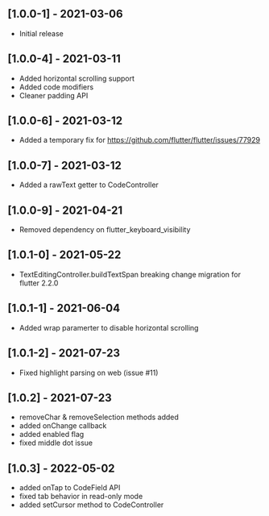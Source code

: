 ## [1.0.0-1] - 2021-03-06

* Initial release

## [1.0.0-4] - 2021-03-11

* Added horizontal scrolling support
* Added code modifiers
* Cleaner padding API

## [1.0.0-6] - 2021-03-12

* Added a temporary fix for https://github.com/flutter/flutter/issues/77929

## [1.0.0-7] - 2021-03-12

* Added a rawText getter to CodeController

## [1.0.0-9] - 2021-04-21

* Removed dependency on flutter_keyboard_visibility

## [1.0.1-0] - 2021-05-22

* TextEditingController.buildTextSpan breaking change migration for flutter 2.2.0

## [1.0.1-1] - 2021-06-04

* Added wrap paramerter to disable horizontal scrolling
  
## [1.0.1-2] - 2021-07-23

* Fixed highlight parsing on web (issue #11)

## [1.0.2] - 2021-07-23

* removeChar & removeSelection methods added
* added onChange callback
* added enabled flag
* fixed middle dot issue

## [1.0.3] - 2022-05-02

* added onTap to CodeField API
* fixed tab behavior in read-only mode
* added setCursor method to CodeController
